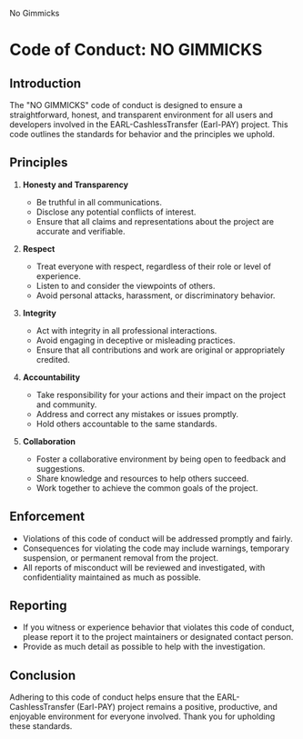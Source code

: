 No Gimmicks

# Code of Conduct: NO GIMMICKS

## Introduction

The "NO GIMMICKS" code of conduct is designed to ensure a straightforward, honest, and transparent environment for all users and developers involved in the EARL-CashlessTransfer (Earl-PAY) project. This code outlines the standards for behavior and the principles we uphold.

## Principles

1. **Honesty and Transparency**
   - Be truthful in all communications.
   - Disclose any potential conflicts of interest.
   - Ensure that all claims and representations about the project are accurate and verifiable.

2. **Respect**
   - Treat everyone with respect, regardless of their role or level of experience.
   - Listen to and consider the viewpoints of others.
   - Avoid personal attacks, harassment, or discriminatory behavior.

3. **Integrity**
   - Act with integrity in all professional interactions.
   - Avoid engaging in deceptive or misleading practices.
   - Ensure that all contributions and work are original or appropriately credited.

4. **Accountability**
   - Take responsibility for your actions and their impact on the project and community.
   - Address and correct any mistakes or issues promptly.
   - Hold others accountable to the same standards.

5. **Collaboration**
   - Foster a collaborative environment by being open to feedback and suggestions.
   - Share knowledge and resources to help others succeed.
   - Work together to achieve the common goals of the project.

## Enforcement

- Violations of this code of conduct will be addressed promptly and fairly.
- Consequences for violating the code may include warnings, temporary suspension, or permanent removal from the project.
- All reports of misconduct will be reviewed and investigated, with confidentiality maintained as much as possible.

## Reporting

- If you witness or experience behavior that violates this code of conduct, please report it to the project maintainers or designated contact person.
- Provide as much detail as possible to help with the investigation.

## Conclusion

Adhering to this code of conduct helps ensure that the EARL-CashlessTransfer (Earl-PAY) project remains a positive, productive, and enjoyable environment for everyone involved. Thank you for upholding these standards.